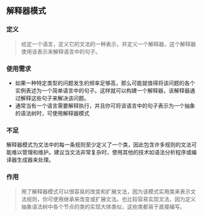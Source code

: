 ## 解释器模式

### 定义
> 给定一个语言，定义它的文法的一种表示，并定义一个解释器，这个解释器使用该表示来解释语言中的句子。

### 使用需求
* 如果一种特定类型的问题发生的频率足够高，那么可能就值得将该问题的各个实例表述为一个简单语言中的句子。这样就可以构建一个解释器，该解释器通过解释这些句子来解决该问题。
* 通常当有一个语言需要解释执行，并且你可将该语言中的句子表示为一个抽象的语法树时，可使用解释器模式

### 不足
解释器模式为文法中的每一条规则至少定义了一个类，因此包含许多规则的文法可能难以管理和维护。建议当文法非常复杂时，使用其他的技术如语法分析程序或编译器生成器来处理。

### 作用
> 用了解释器模式可以很容易的改变和扩展文法，因为该模式实用类来表示文法规则，你可使用继承来改变或扩展文法。也比较容易实现文法，因为定义抽象语法树中各个节点的类的实现大体类似，这些类都易于直接编写。
